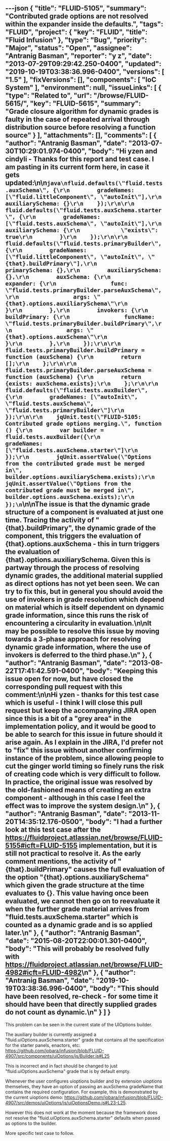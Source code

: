 ---json
{
  "title": "FLUID-5105",
  "summary": "Contributed grade options are not resolved within the expander inside the defaults.",
  "tags": "FLUID",
  "project": {
    "key": "FLUID",
    "title": "Fluid Infusion"
  },
  "type": "Bug",
  "priority": "Major",
  "status": "Open",
  "assignee": "Antranig Basman",
  "reporter": "y z",
  "date": "2013-07-29T09:29:42.250-0400",
  "updated": "2019-10-19T03:38:36.996-0400",
  "versions": [
    "1.5"
  ],
  "fixVersions": [],
  "components": [
    "IoC System"
  ],
  "environment": null,
  "issueLinks": [
    {
      "type": "Related to",
      "url": "/browse/FLUID-5615/",
      "key": "FLUID-5615",
      "summary": "Grade closure algorithm for dynamic grades is faulty in the case of repeated arrival through distribution source before resolving a function source"
    }
  ],
  "attachments": [],
  "comments": [
    {
      "author": "Antranig Basman",
      "date": "2013-07-30T10:29:01.974-0400",
      "body": "Hi yzen and cindyli - Thanks for this report and test case. I am pasting in its current form here, in case it gets updated:\n\n```java\nfluid.defaults(\"fluid.tests.auxSchema\", {\r\n        gradeNames: [\"fluid.littleComponent\", \"autoInit\"],\r\n        auxiliarySchema: {}\r\n    });\r\n\r\n    fluid.defaults(\"fluid.tests.auxSchema.starter\", {\r\n        gradeNames: [\"fluid.tests.auxSchema\", \"autoInit\"],\r\n        auxiliarySchema: {\r\n            \"exists\": true\r\n        }\r\n    });\r\n\r\n    fluid.defaults(\"fluid.tests.primaryBuilder\", {\r\n        gradeNames: [\"fluid.littleComponent\", \"autoInit\", \"{that}.buildPrimary\"],\r\n        primarySchema: {},\r\n        auxiliarySchema: {},\r\n        auxSchema: {\r\n            expander: {\r\n                func: \"fluid.tests.primaryBuilder.parseAuxSchema\",\r\n                args: \"{that}.options.auxiliarySchema\"\r\n            }\r\n        },\r\n        invokers: {\r\n            buildPrimary: {\r\n                funcName: \"fluid.tests.primaryBuilder.buildPrimary\",\r\n                args: \"{that}.options.auxSchema\"\r\n            }\r\n        },\r\n    });\r\n\r\n    fluid.tests.primaryBuilder.buildPrimary = function (auxSchema) {\r\n        return [];\r\n    };\r\n\r\n    fluid.tests.primaryBuilder.parseAuxSchema = function (auxSchema) {\r\n        return {exists: auxSchema.exists};\r\n    };\r\n\r\n    fluid.defaults(\"fluid.tests.auxBuilder\", {\r\n        gradeNames: [\"autoInit\", \"fluid.tests.auxSchema\", \"fluid.tests.primaryBuilder\"]\r\n    });\r\n\r\n    jqUnit.test(\"FLUID-5105: Contributed grade options merging.\", function () {\r\n        var builder = fluid.tests.auxBuilder({\r\n            gradeNames: [\"fluid.tests.auxSchema.starter\"]\r\n        });\r\n        jqUnit.assertValue(\"Options from the contributed grade must be merged in\", builder.options.auxiliarySchema.exists);\r\n        jqUnit.assertValue(\"Options from the contributed grade must be merged in\", builder.options.auxSchema.exists);\r\n    });\n```\n\nThe issue is that the dynamic grade structure of a component is evaluated at just one time. Tracing the activity of \"{that}.buildPrimary\", the dynamic grade of the component, this triggers the evaluation of {that}.options.auxSchema - this in turn triggers the evaluation of {that}.options.auxiliarySchema. Given this is partway through the process of resolving dynamic grades, the additional material supplied as direct options has not yet been seen. We can try to fix this, but in general you should avoid the use of invokers in grade resolution which depend on material which is itself dependent on dynamic grade information, since this runs the risk of encountering a circularity in evaluation.\n\nIt may be possible to resolve this issue by moving towards a 3-phase approach for resolving dynamic grade information, where the use of invokers is deferred to the third phase.\n"
    },
    {
      "author": "Antranig Basman",
      "date": "2013-08-22T17:41:42.591-0400",
      "body": "Keeping this issue open for now, but have closed the corresponding pull request with this comment:\n\nHi yzen - thanks for this test case which is useful - I think I will close this pull request but keep the accompanying JIRA open since this is a bit of a \"grey area\" in the implementation policy, and it would be good to be able to search for this issue in future should it arise again. As I explain in the JIRA, I'd prefer not to \"fix\" this issue without another confirming instance of the problem, since allowing people to cut the ginger world timing so finely runs the risk of creating code which is very difficult to follow. In practice, the original issue was resolved by the old-fashioned means of creating an extra component - although in this case I feel the effect was to improve the system design.\n"
    },
    {
      "author": "Antranig Basman",
      "date": "2013-11-20T14:35:12.176-0500",
      "body": "I had a further look at this test case after the <https://fluidproject.atlassian.net/browse/FLUID-5155#icft=FLUID-5155> implementation, but it is still not practical to resolve it. As the early comment mentions, the activity of \"{that}.buildPrimary\" causes the full evaluation of the option \"{that}.options.auxiliarySchema\" which given the grade structure at the time evaluates to {}. This value having once been evaluated, we cannot then go on to reevaluate it when the further grade material arrives from \"fluid.tests.auxSchema.starter\" which is counted as a dynamic grade and is so applied later.\n"
    },
    {
      "author": "Antranig Basman",
      "date": "2015-08-20T22:00:01.301-0400",
      "body": "This will probably be resolved fully with <https://fluidproject.atlassian.net/browse/FLUID-4982#icft=FLUID-4982>\n"
    },
    {
      "author": "Antranig Basman",
      "date": "2019-10-19T03:38:36.996-0400",
      "body": "This should have been resolved, re-check - for some time it should have been that directly supplied grades do not count as dynamic.\n"
    }
  ]
}
---
This problem can be seen in the current state of the UIOptions builder.

The auxiliary builder is currently assigned a "fluid.uiOptions.auxSchema.starter" grade that contains all the specification for the starter panels, enactors, etc: <https://github.com/jobara/infusion/blob/FLUID-4907/src/components/uiOptions/js/Builder.js#L25>

This is incorrect and in fact should be changed to just "fluid.uiOptions.auxSchema" grade that is by default empty.

Whenever the user configures uioptions builder and by extension uioptions themselves, they have an option of passing an auxSchema gradeName that contains the required configuration. For example, this is demonstrated by the current uioptions demo: <https://github.com/jobara/infusion/blob/FLUID-4907/src/demos/uiOptions/js/uiOptionsDemo.js#L23-L25>.

However this does not work at the moment because the framework does not resolve the "fluid.uiOptions.auxSchema.starter" defaults when passed as options to the builder.

More specific test case to follow.

        